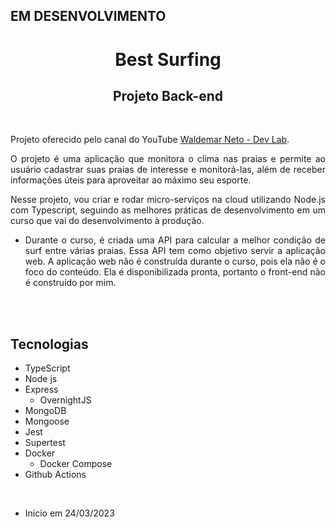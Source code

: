 ## EM DESENVOLVIMENTO

<div align="center">

# Best Surfing

## Projeto Back-end

<br>

<div align="justify">

Projeto oferecido pelo canal do YouTube <a href="https://www.youtube.com/@WaldemarNetoDevLab">Waldemar Neto - Dev Lab</a>.

O projeto é uma aplicação que monitora o clima nas praias e permite ao usuário cadastrar suas praias de interesse e monitorá-las, além de receber informações úteis para aproveitar ao máximo seu esporte.

Nesse projeto, vou criar e rodar micro-serviços na cloud utilizando Node.js com Typescript, seguindo as melhores práticas de desenvolvimento em um curso que vai do desenvolvimento à produção.

- Durante o curso, é criada uma API para calcular a melhor condição de surf entre várias praias. Essa API tem como objetivo servir a aplicação web. A aplicação web não é construída durante o curso, pois ela não é o foco do conteúdo. Ela é disponibilizada pronta, portanto o front-end não é construído por mim.

</div>

<br><br>

<div align="justify">

## Tecnologias

- TypeScript
- Node js
- Express
  - OvernightJS
- MongoDB
- Mongoose
- Jest
- Supertest
- Docker
  - Docker Compose
- Github Actions

</div>

</div>

<br>


- Inicio em 24/03/2023
